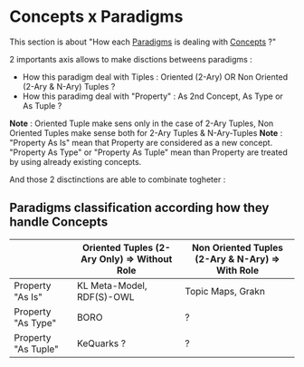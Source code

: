 Concepts x Paradigms
==

This section is about "How each <a href="https://github.com/iPlumb3r/KeQuarks/tree/master/2_Paradigms">Paradigms</a> is dealing with <a href="https://github.com/iPlumb3r/KeQuarks/tree/master/1_Semantic">Concepts</a> ?"

2 importants axis allows to make disctions betweens paradigms :
* How this paradigm deal with Tiples : Oriented (2-Ary) OR Non Oriented (2-Ary & N-Ary) Tuples ?
* How this paradimg deal with "Property" : As 2nd Concept, As Type or As Tuple ?

__Note__ : Oriented Tuple make sens only in the case of 2-Ary Tuples, Non Oriented Tuples make sense both for 2-Ary Tuples & N-Ary-Tuples
__Note__ : "Property As Is" mean that Property are considered as a new concept. "Property As Type" or "Property As Tuple" mean than Property are treated by using already existing concepts.

And those 2 disctinctions are able to combinate togheter :

Paradigms classification according how they handle Concepts
-

<table>
    <thead>
        <tr>
            <th></th>
            <th>Oriented Tuples (2-Ary Only) => Without Role</th>
           <th>Non Oriented Tuples (2-Ary & N-Ary) => With Role</th>
        </tr>
    </thead>
    <tbody>
        <tr>
            <td>Property "As Is"</td>
            <td>KL Meta-Model, RDF(S)-OWL</td>
            <td>Topic Maps, Grakn</td>
        </tr>
        <tr>
            <td>Property "As Type"</td>
            <td>BORO</td>
            <td>?</td>
        </tr>
        <td>Property "As Tuple"</td>
            <td>KeQuarks ?</td>
            <td>?</td>
    </tbody>
</table>

